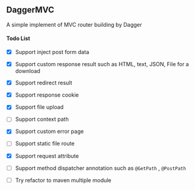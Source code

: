 DaggerMVC
---------------

A simple implement of MVC router building by Dagger

#### Todo List
- [x] Support inject post form data
- [x] Support custom response result such as HTML, text, JSON, File for a download
- [x] Support redirect result
- [x] Support response cookie
- [x] Support file upload
- [ ] Support context path
- [x] Support custom error page
- [ ] Support static file route
- [x] Support request attribute
- [ ] Support method dispatcher annotation such as `@GetPath` , `@PostPath`
- [ ] Try refactor to maven multiple module


